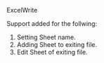 ExcelWrite

Support added for the follwing:

1. Setting Sheet name.
2. Adding Sheet to exiting file.
3. Edit Sheet of exiting file.